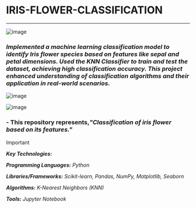# IRIS-FLOWER-CLASSIFICATION
-------------------------------------------------------------------------------------------------------------------------------------------------------------------
![image](https://github.com/user-attachments/assets/c04ee285-b968-41c9-92e4-3426720de144)

### _Implemented a machine learning classification model to identify Iris flower species based on features like sepal and petal dimensions. Used the KNN Classifier to train and test the dataset, achieving high classification accuracy. This project enhanced understanding of classification algorithms and their application in real-world scenarios._

![image](https://github.com/user-attachments/assets/0d808ad3-b85a-4a9e-b253-97e56acb5980)  

![image](https://github.com/user-attachments/assets/03fd7510-d46b-4aa8-b587-adaef8a86f79)

### - This repository represents,_"Classification of iris flower based on its features."_

> [!IMPORTANT]
> _**Key Technologies:**_
>
> _**Programming Languages:** Python_
> 
> _**Libraries/Frameworks:** Scikit-learn, Pandas, NumPy, Matplotlib, Seaborn_
> 
> _**Algorithms:** K-Nearest Neighbors (KNN)_
> 
> _**Tools:** Jupyter Notebook_




